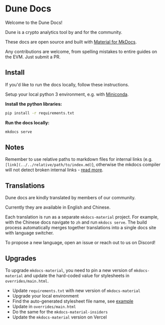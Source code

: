 # Dune Docs

Welcome to the Dune Docs!

Dune is a crypto analytics tool by and for the community.

These docs are open source and built with [Material for MkDocs](https://squidfunk.github.io/mkdocs-material).

Any contributions are welcome, from spelling mistakes to entire guides on the EVM. Just submit a PR.

## Install

If you'd like to run the docs locally, follow these instructions.

Setup your local python 3 environment, e.g. with [Miniconda](https://docs.conda.io/en/latest/miniconda.html).

**Install the python libraries:**

```bash
pip install -r requirements.txt
```

**Run the docs locally:**

```bash
mkdocs serve
```

## Notes

Remember to use relative paths to markdown files for internal links (e.g. `[link](../../relative/path/to/index.md)`), otherwise the mkdocs compiler will not detect broken internal links - [read more](/index.md).

## Translations

Dune docs are kindly translated by members of our community.

Currently they are available in English and Chinese.

Each translation is run as a separate `mkdocs-material` project. For example, with the Chinese docs navigate to `zh` and run `mkdocs serve`. The build process automatically merges together translations into a single docs site with language switcher.

To propose a new language, open an issue or reach out to us on Discord!

## Upgrades

To upgrade `mkdocs-material`, you need to pin a new version of `mkdocs-material` and update the hard-coded value for stylesheets in `overrides/main.html`.

- Update `requirements.txt` with new version of `mkdocs-material`
- Upgrade your local environment
- Find the auto-generated stylesheet file name, see [example](https://github.com/squidfunk/mkdocs-material/tree/8.5.11/material/assets/stylesheets)
- Update in `overrides/main.html`
- Do the same for the `mkdocs-material-insiders`
- Update the `mkdocs-material` version on Vercel
